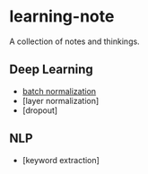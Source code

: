 # learning-note
A collection of notes and thinkings.

## Deep Learning
* [batch normalization](https://github.com/kaikefly/learning-note/blob/master/batch_normalization/batch_normalization.ipynb)
* [layer normalization]
* [dropout]

## NLP
* [keyword extraction]
